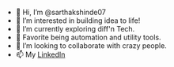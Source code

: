 - 👋 Hi, I’m @sarthakshinde07
- 👀 I’m interested in building idea to life!
- 🌱 I’m currently exploring diff'n Tech.
- 🔧 Favorite being automation and utility tools.
- 🤝 I’m looking to collaborate with crazy people.
- 📫 My [LinkedIn](https://www.linkedin.com/in/shindesarthak/)
